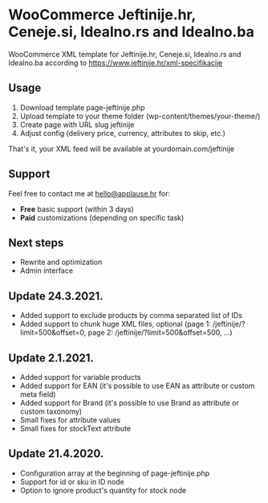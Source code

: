# WooCommerce Jeftinije.hr, Ceneje.si, Idealno.rs and Idealno.ba

WooCommerce XML template for Jeftinije.hr, Ceneje.si, Idealno.rs and Idealno.ba according to https://www.jeftinije.hr/xml-specifikacije


## Usage

1. Download template page-jeftinije.php
2. Upload template to your theme folder (wp-content/themes/your-theme/)
3. Create page with URL slug jeftinije
4. Adjust config (delivery price, currency, attributes to skip, etc.)

That's it, your XML feed will be available at yourdomain.com/jeftinije


## Support

Feel free to contact me at hello@applause.hr for:

- **Free** basic support (within 3 days)
- **Paid** customizations (depending on specific task)


## Next steps

- Rewrite and optimization
- Admin interface


## Update 24.3.2021.

- Added support to exclude products by comma separated list of IDs
- Added support to chunk huge XML files, optional (page 1: /jeftinije/?limit=500&offset=0, page 2: /jeftinije/?limit=500&offset=500, ...)


## Update 2.1.2021.

- Added support for variable products
- Added support for EAN (it's possible to use EAN as attribute or custom meta field)
- Added support for Brand (it's possible to use Brand as attribute or custom taxonomy)
- Small fixes for attribute values
- Small fixes for stockText attribute


## Update 21.4.2020.

- Configuration array at the beginning of page-jeftinije.php
- Support for id or sku in ID node
- Option to ignore product's quantity for stock node
